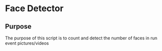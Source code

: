 # Face Detector

## Purpose
The purpose of this script is to count and detect the number of faces in run event pictures/videos


